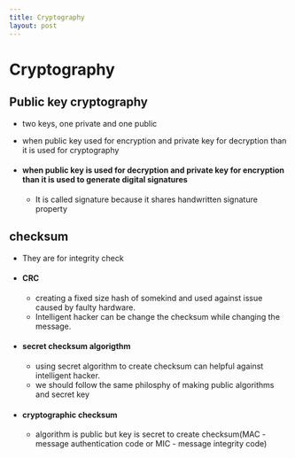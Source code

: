 ```yaml
---
title: Cryptography
layout: post
---
```

      
 # Cryptography  
 ## Public key cryptography   
 * two keys, one private and one public   
 * when public key used for encryption and private key for decryption than it is used for cryptography   
 *  #### when public key is used for decryption and private key for encryption than it is used to generate digital signatures   
  
 	* It is called signature because it shares handwritten signature property   
 ## checksum   
 * They are for integrity check   
 *  #### CRC   
  
 	* creating a fixed size hash of somekind and used against issue caused by faulty hardware.   
 	* Intelligent hacker can be change the checksum while changing the message.   
 *  #### secret checksum algorigthm   
  
 	* using secret algorithm to create checksum can helpful against intelligent hacker.   
 	* we should follow the same philosphy of making public algorithms and secret key   
 *  #### cryptographic checksum   
  
 	* algorithm is public but key is secret to create checksum(MAC - message authentication code or MIC - message integrity code)   
